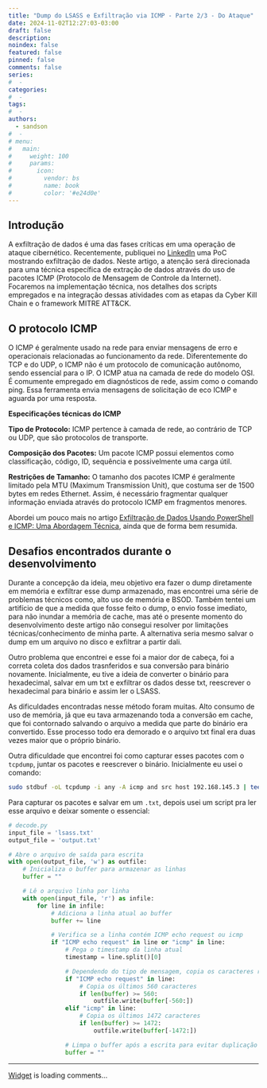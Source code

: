 ```yaml
---
title: "Dump do LSASS e Exfiltração via ICMP - Parte 2/3 - Do Ataque"
date: 2024-11-02T12:27:03-03:00
draft: false
description: 
noindex: false
featured: false
pinned: false
comments: false
series:
#  - 
categories:
#  - 
tags:
#  - 
authors:
  - sandson
#  - 
# menu:
#   main:
#     weight: 100
#     params:
#       icon:
#         vendor: bs
#         name: book
#         color: '#e24d0e'
---
```


## Introdução

A exfiltração de dados é uma das fases críticas em uma operação de ataque cibernético. Recentemente, publiquei no [LinkedIn](https://www.linkedin.com/feed/update/urn:li:activity:7247950726725808129/) uma PoC mostrando exfiltração de dados. Neste artigo, a atenção será direcionada para uma técnica específica de extração de dados através do uso de pacotes ICMP (Protocolo de Mensagem de Controle da Internet). Focaremos na implementação técnica, nos detalhes dos scripts empregados e na integração dessas atividades com as etapas da Cyber Kill Chain e o framework MITRE ATT&CK.

## O protocolo ICMP

O ICMP é geralmente usado na rede para enviar mensagens de erro e operacionais relacionadas ao funcionamento da rede. Diferentemente do TCP e do UDP, o ICMP não é um protocolo de comunicação autônomo, sendo essencial para o IP. O ICMP atua na camada de rede do modelo OSI. É comumente empregado em diagnósticos de rede, assim como o comando ping. Essa ferramenta envia mensagens de solicitação de eco ICMP e aguarda por uma resposta.

**Especificações técnicas do ICMP**

**Tipo de Protocolo:** ICMP pertence à camada de rede, ao contrário de TCP ou UDP, que são protocolos de transporte.

**Composição dos Pacotes:** Um pacote ICMP possui elementos como classificação, código, ID, sequência e possivelmente uma carga útil.

**Restrições de Tamanho:** O tamanho dos pacotes ICMP é geralmente limitado pela MTU (Maximum Transmission Unit), que costuma ser de 1500 bytes em redes Ethernet. Assim, é necessário fragmentar qualquer informação enviada através do protocolo ICMP em fragmentos menores.

Abordei um pouco mais no artigo [Exfiltração de Dados Usando PowerShell e ICMP: Uma Abordagem Técnica](https://sandsoncosta.github.io/blog/2024/09/exfiltra%C3%A7%C3%A3o-de-dados-usando-powershell-e-icmp-uma-abordagem-t%C3%A9cnica/#5-considera%C3%A7%C3%B5es-t%C3%A9cnicas), ainda que de forma bem resumida.

## Desafios encontrados durante o desenvolvimento

Durante a concepção da ideia, meu objetivo era fazer o dump diretamente em memória e exfiltrar esse dump armazenado, mas encontrei uma série de problemas técnicos como, alto uso de memória e BSOD. Também tentei um artifício de que a medida que fosse feito o dump, o envio fosse imediato, para não inundar a memória de cache, mas até o presente momento do desenvolvimento deste artigo não consegui resolver por limitações técnicas/conhecimento de minha parte. A alternativa seria mesmo salvar o dump em um arquivo no disco e exfiltrar a partir dali. 

Outro problema que encontrei e esse foi a maior dor de cabeça, foi a correta coleta dos dados trasnferidos e sua conversão para binário novamente. Inicialmente, eu tive a ideia de converter o binário para hexadecimal, salvar em um txt e exfiltrar os dados desse txt, reescrever o hexadecimal para binário e assim ler o LSASS.

As dificuldades encontradas nesse método foram muitas. Alto consumo de uso de memória, já que eu tava armazenando toda a conversão em cache, que foi contornado salvando o arquivo a medida que parte do binário era convertido. Esse processo todo era demorado e o arquivo txt final era duas vezes maior que o próprio binário.

Outra dificuldade que encontrei foi como capturar esses pacotes com o `tcpdump`, juntar os pacotes e reescrever o binário. Inicialmente eu usei o comando:

```bash
sudo stdbuf -oL tcpdump -i any -A icmp and src host 192.168.145.3 | tee captura.txt
```

Para capturar os pacotes e salvar em um `.txt`, depois usei um script pra ler esse arquivo e deixar somente o essencial:

```python
# decode.py
input_file = 'lsass.txt'
output_file = 'output.txt'

# Abre o arquivo de saída para escrita
with open(output_file, 'w') as outfile:
    # Inicializa o buffer para armazenar as linhas
    buffer = ""

    # Lê o arquivo linha por linha
    with open(input_file, 'r') as infile:
        for line in infile:
            # Adiciona a linha atual ao buffer
            buffer += line

            # Verifica se a linha contém ICMP echo request ou icmp
            if "ICMP echo request" in line or "icmp" in line:
                # Pega o timestamp da linha atual
                timestamp = line.split()[0]

                # Dependendo do tipo de mensagem, copia os caracteres relevantes
                if "ICMP echo request" in line:
                    # Copia os últimos 560 caracteres
                    if len(buffer) >= 560:
                        outfile.write(buffer[-560:])
                elif "icmp" in line:
                    # Copia os últimos 1472 caracteres
                    if len(buffer) >= 1472:
                        outfile.write(buffer[-1472:])

                # Limpa o buffer após a escrita para evitar duplicação
                buffer = ""
```

---
<!-- begin wwww.htmlcommentbox.com -->
  <div id="HCB_comment_box"><a href="http://www.htmlcommentbox.com">Widget</a> is loading comments...</div>
 <link rel="stylesheet" type="text/css" href="https://www.htmlcommentbox.com/static/skins/bootstrap/twitter-bootstrap.css?v=0" />
<!-- end www.htmlcommentbox.com -->